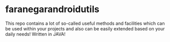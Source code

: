 # faranegarandroidutils

This repo contains a lot of so-called useful methods and facilities which can be used within your projects and also can be easily extended based on your daily needs! Written in JAVA!
